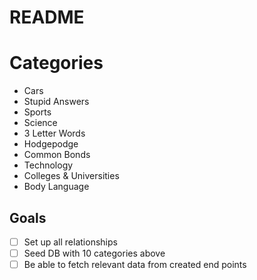 # README

# Categories
* Cars
* Stupid Answers
* Sports
* Science
* 3 Letter Words
* Hodgepodge
* Common Bonds
* Technology
* Colleges & Universities
* Body Language

## Goals
- [ ] Set up all relationships
- [ ] Seed DB with 10 categories above
- [ ] Be able to fetch relevant data from created end points
